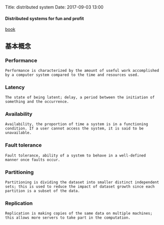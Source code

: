 Title: distributed system
Date: 2017-09-03 13:00

#### Distributed systems for fun and profit

[book](http://book.mixu.net/distsys/intro.html)

## 基本概念

### Performance

```
Performance is characterized by the amount of useful work accomplished by a computer system compared to the time and resources used.
```

### Latency
```
The state of being latent; delay, a period between the initiation of something and the occurrence.
```
### Availability
```
Availability, the proportion of time a system is in a functioning condition. If a user cannot access the system, it is said to be unavailable.
```

### Fault tolerance
```
Fault tolerance, ability of a system to behave in a well-defined manner once faults occur.
```
### Partitioning
```
Partitioning is dividing the dataset into smaller distinct independent sets; this is used to reduce the impact of dataset growth since each partition is a subset of the data.
```
### Replication
```
Replication is making copies of the same data on multiple machines; this allows more servers to take part in the computation.
```
